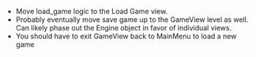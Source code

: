 * Move load_game logic to the Load Game view.
* Probably eventually move save game up to the GameView level as well. Can
  likely phase out the Engine object in favor of individual views.
* You should have to exit GameView back to MainMenu to load a new game
